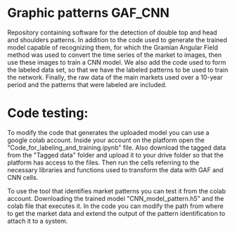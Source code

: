 # Graphic patterns GAF_CNN
Repository containing software for the detection of double top and head and shoulders patterns. In addition to the code used to generate the trained model capable of recognizing them, for which the Gramian Angular Field method was used to convert the time series of the market to images, then use these images to train a CNN model. We also add the code used to form the labeled data set, so that we have the labeled patterns to be used to train the network. Finally, the raw data of the main markets used over a 10-year period and the patterns that were labeled are included.

# Code testing:

To modify the code that generates the uploaded model you can use a google colab account. Inside your account on the platform open the "Code_for_labeling_and_training.ipynb" file. Also download the tagged data from the "Tagged data" folder and upload it to your drive folder so that the platform has access to the files. Then run the cells referring to the necessary libraries and functions used to transform the data with GAF and CNN cells.

To use the tool that identifies market patterns you can test it from the colab account. Downloading the trained model "CNN_model_pattern.h5" and the colab file that executes it. In the code you can modify the path from where to get the market data and extend the output of the pattern identification to attach it to a system.

